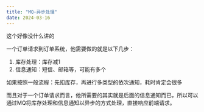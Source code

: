```yaml
---
title: "MQ-异步处理"
date: 2024-03-16
---
```


这个好像没什么讲的

一个订单请求到订单系统，他需要做的就是以下几步：

1. 库存处理：库存减1
2. 信息通知：短信、邮箱等，可能有多个

如果按照一般流程：先扣库存，再进行多类型的依次通知，耗时肯定会很多

而且对于一个订单请求而言，他所需要的其实就是后面的信息通知而已，所以可以通过MQ将库存处理和信息通知以异步的方式处理，直接响应前端请求。